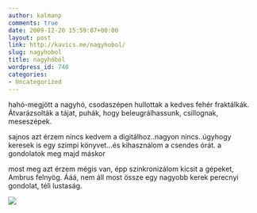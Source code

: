 ```yaml
---
author: kalmanp
comments: true
date: 2009-12-20 15:59:07+00:00
layout: post
link: http://kavics.me/nagyhobol/
slug: nagyhobol
title: nagyhóból
wordpress_id: 740
categories:
- Uncategorized
---
```


hahó-megjött a nagyhó, csodaszépen hullottak a kedves fehér fraktálkák. Átvarázsolták a tájat, puhák, hogy beleugrálhassunk, csillognak, meseszépek.




sajnos azt érzem nincs kedvem a digitálhoz..nagyon nincs..úgyhogy keresek is egy szimpi könyvet...és kihasználom a csendes órát. a gondolatok meg majd máskor




most meg azt érzem mégis van, épp szinkronizálom kicsit a gépeket, Ambrus felnyög. Ááá, nem áll most össze egy nagyobb kerek perecnyi gondolat, téli lustaság.




![](http://farm3.static.flickr.com/2710/4199887432_4bd1e6db06.jpg)
